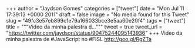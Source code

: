 
+++
author = "Jaydson Gomes"
categories = ["tweet"]
date = "Mon Jul 11 17:39:13 +0000 2011"
draft = false
image = "No media found for this Tweet"
slug = "49fc3e57eb899c1e79a166033bce3e5aa60e20f4"
tags = ["tweet"]
title = """Video da minha palestra d..."""
tweet = true
tweet_url = "https://twitter.com/jaydson/status/90475244095143936"
+++
Video da minha palestra de #JavaScript no #FISL http://goo.gl/RgZTa
